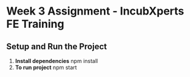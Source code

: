 # Week 3 Assignment - IncubXperts FE Training

## Setup and Run the Project

1. **Install dependencies**
   npm install
1. **To run project**
   npm start
